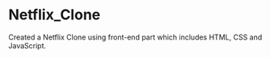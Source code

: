 # Netflix_Clone
Created a Netflix Clone using front-end part which includes HTML, CSS and JavaScript.
